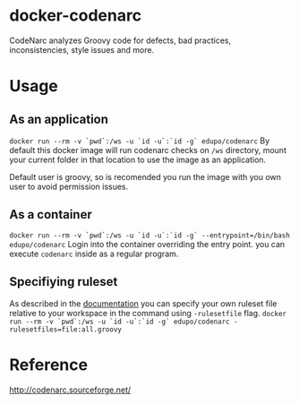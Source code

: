 # docker-codenarc
CodeNarc analyzes Groovy code for defects, bad practices, inconsistencies, style
issues and more.

# Usage

## As an application
```docker run --rm -v `pwd`:/ws -u `id -u`:`id -g` edupo/codenarc```
By default this docker image will run codenarc checks on `/ws` directory,
mount your current folder in that location to use the image as an application.

Default user is groovy, so is recomended you run the image with you own user to
avoid permission issues.

## As a container
```docker run --rm -v `pwd`:/ws -u `id -u`:`id -g` --entrypoint=/bin/bash edupo/codenarc```
Login into the container overriding the entry point. you can execute `codenarc`
inside as a regular program. 

## Specifiying ruleset
As described in the [documentation](http://codenarc.sourceforge.net/codenarc-command-line.html)
you can specify your own ruleset file relative to your workspace in the command
using `-rulesetfile` flag.
```docker run --rm -v `pwd`:/ws -u `id -u`:`id -g` edupo/codenarc -rulesetfiles=file:all.groovy```

# Reference
http://codenarc.sourceforge.net/
